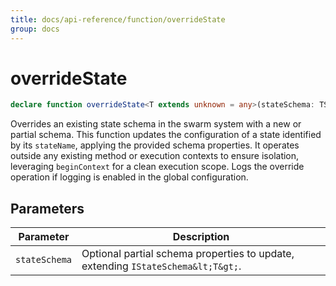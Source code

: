 ```yaml
---
title: docs/api-reference/function/overrideState
group: docs
---
```


# overrideState

```ts
declare function overrideState<T extends unknown = any>(stateSchema: TStateSchema<T>): IStateSchema<T>;
```

Overrides an existing state schema in the swarm system with a new or partial schema.
This function updates the configuration of a state identified by its `stateName`, applying the provided schema properties.
It operates outside any existing method or execution contexts to ensure isolation, leveraging `beginContext` for a clean execution scope.
Logs the override operation if logging is enabled in the global configuration.

## Parameters

| Parameter | Description |
|-----------|-------------|
| `stateSchema` | Optional partial schema properties to update, extending `IStateSchema&lt;T&gt;`. |
